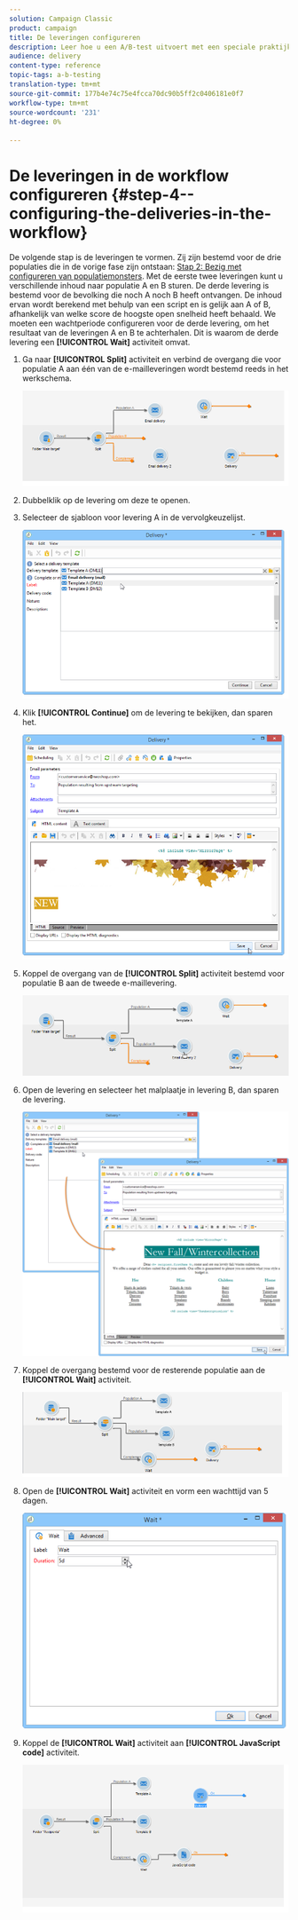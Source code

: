 ```yaml
---
solution: Campaign Classic
product: campaign
title: De leveringen configureren
description: Leer hoe u een A/B-test uitvoert met een speciale praktijkcase.
audience: delivery
content-type: reference
topic-tags: a-b-testing
translation-type: tm+mt
source-git-commit: 177b4e74c75e4fcca70dc90b5ff2c0406181e0f7
workflow-type: tm+mt
source-wordcount: '231'
ht-degree: 0%

---
```



# De leveringen in de workflow configureren {#step-4--configuring-the-deliveries-in-the-workflow}

De volgende stap is de leveringen te vormen. Zij zijn bestemd voor de drie populaties die in de vorige fase zijn ontstaan: [Stap 2: Bezig met configureren van populatiemonsters](#step-2--configuring-population-samples). Met de eerste twee leveringen kunt u verschillende inhoud naar populatie A en B sturen. De derde levering is bestemd voor de bevolking die noch A noch B heeft ontvangen. De inhoud ervan wordt berekend met behulp van een script en is gelijk aan A of B, afhankelijk van welke score de hoogste open snelheid heeft behaald. We moeten een wachtperiode configureren voor de derde levering, om het resultaat van de leveringen A en B te achterhalen. Dit is waarom de derde levering een **[!UICONTROL Wait]** activiteit omvat.

1. Ga naar **[!UICONTROL Split]** activiteit en verbind de overgang die voor populatie A aan één van de e-mailleveringen wordt bestemd reeds in het werkschema.

   ![](assets/use_case_abtesting_createdeliveries_001.png)

1. Dubbelklik op de levering om deze te openen.
1. Selecteer de sjabloon voor levering A in de vervolgkeuzelijst.

   ![](assets/use_case_abtesting_createdeliveries_003.png)

1. Klik **[!UICONTROL Continue]** om de levering te bekijken, dan sparen het.

   ![](assets/use_case_abtesting_createdeliveries_002.png)

1. Koppel de overgang van de **[!UICONTROL Split]** activiteit bestemd voor populatie B aan de tweede e-maillevering.

   ![](assets/use_case_abtesting_createdeliveries_004.png)

1. Open de levering en selecteer het malplaatje in levering B, dan sparen de levering.

   ![](assets/use_case_abtesting_createdeliveries_005.png)

1. Koppel de overgang bestemd voor de resterende populatie aan de **[!UICONTROL Wait]** activiteit.

   ![](assets/use_case_abtesting_createdeliveries_006.png)

1. Open de **[!UICONTROL Wait]** activiteit en vorm een wachttijd van 5 dagen.

   ![](assets/use_case_abtesting_createdeliveries_007.png)

1. Koppel de **[!UICONTROL Wait]** activiteit aan **[!UICONTROL JavaScript code]** activiteit.

   ![](assets/use_case_abtesting_createdeliveries_008.png)
